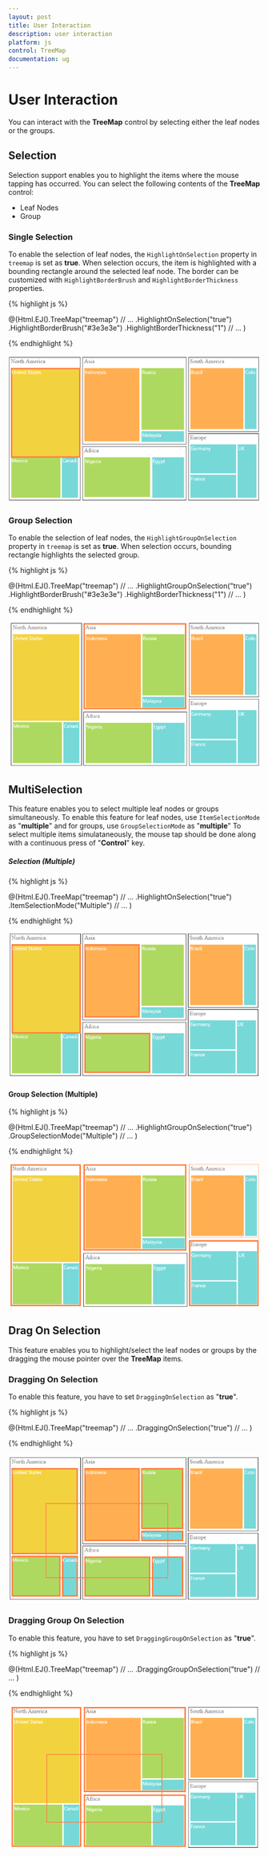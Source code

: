 ```yaml
---
layout: post
title: User Interaction
description: user interaction
platform: js
control: TreeMap
documentation: ug
---
```


# User Interaction

You can interact with the **TreeMap** control by selecting either the leaf nodes or the groups.

## Selection

Selection support enables you to highlight the items where the mouse tapping has occurred. You can select the following contents of the **TreeMap** control:

* Leaf Nodes
* Group

### Single Selection

To enable the selection of leaf nodes, the `HighlightOnSelection` property in `treemap` is set as **true**. When selection occurs, the item is highlighted with a bounding rectangle around the selected leaf node.
The border can be customized with `HighlightBorderBrush` and `HighlightBorderThickness` properties.


{% highlight js %}

@(Html.EJ().TreeMap("treemap")
                // ...
                .HighlightOnSelection("true")
                .HighlightBorderBrush("#3e3e3e")
                .HighlightBorderThickness("1")
                // ...
               )

{% endhighlight %}

![](User-Interaction_images/User-Interaction_img1.png)

### Group Selection

To enable the selection of leaf nodes, the `HighlightGroupOnSelection` property in `treemap` is set as **true**. When selection occurs, bounding rectangle highlights the selected group.

{% highlight js %}

@(Html.EJ().TreeMap("treemap")
                // ...
                .HighlightGroupOnSelection("true")
                .HighlightBorderBrush("#3e3e3e")
                .HighlightBorderThickness("1")
                // ...
               )

        
{% endhighlight %}
        
![](User-Interaction_images/User-Interaction_img3.png)

## MultiSelection

This feature enables you to select multiple leaf nodes or groups simultaneously. To enable this feature for leaf nodes, use `ItemSelectionMode` as "**multiple**" and for groups, use `GroupSelectionMode` as "**multiple**"
To select multiple items simulataneously, the mouse tap should be done along with a continuous press of "**Control**" key.  

##### Selection (Multiple)

{% highlight js %}

@(Html.EJ().TreeMap("treemap")
                // ...
                .HighlightOnSelection("true")
                .ItemSelectionMode("Multiple")
                // ...
               )
        
{% endhighlight %}

![](User-Interaction_images/User-Interaction_img2.png)

#### Group Selection (Multiple)

{% highlight js %}

@(Html.EJ().TreeMap("treemap")
                // ...
                .HighlightGroupOnSelection("true")
                .GroupSelectionMode("Multiple")
                // ...
               )
        
{% endhighlight %}

![](User-Interaction_images/User-Interaction_img4.png)

## Drag On Selection

This feature enables you to highlight/select the leaf nodes or groups by the dragging the mouse pointer over the **TreeMap** items.

### Dragging On Selection

To enable this feature, you have to set `DraggingOnSelection` as "**true**".

{% highlight js %}

@(Html.EJ().TreeMap("treemap")
                // ...
                .DraggingOnSelection("true")
                // ...
               )
        
{% endhighlight %}

![](User-Interaction_images/User-Interaction_img5.png)

### Dragging Group On Selection

To enable this feature, you have to set `DraggingGroupOnSelection` as "**true**".

{% highlight js %}

@(Html.EJ().TreeMap("treemap")
                // ...
                .DraggingGroupOnSelection("true")
                // ...
               )
        
{% endhighlight %}

![](User-Interaction_images/User-Interaction_img6.png)